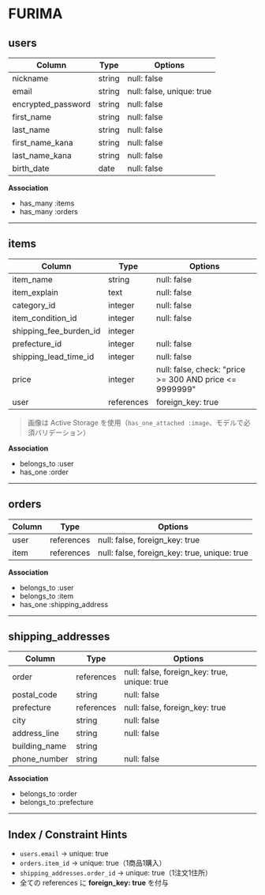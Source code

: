 
# FURIMA 

## users

| Column             | Type    | Options                              |
|--------------------|---------|--------------------------------------|
| nickname           | string  | null: false                          |
| email              | string  | null: false, unique: true            |
| encrypted_password | string  | null: false                          |
| first_name         | string  | null: false                          |
| last_name          | string  | null: false                          |
| first_name_kana    | string  | null: false                          |
| last_name_kana     | string  | null: false                          |
| birth_date         | date    | null: false                          |

**Association**
- has_many :items  
- has_many :orders  

---

## items

| Column                    | Type       | Options                                                                 |
|------------------------   |------------|-------------------------------------------------------------------------|
| item_name                 | string     | null: false                                                             |
| item_explain              | text       | null: false                                                             |
| category_id               | integer    | null: false                                                             |
| item_condition_id         | integer    | null: false                                                             |
| shipping_fee_burden_id    | integer    |                                                                         |
| prefecture_id             | integer    | null: false                                                             |
| shipping_lead_time_id     | integer    | null: false                                                             |
| price                     | integer    | null: false, check: "price >= 300 AND price <= 9999999"                 |
| user                      | references | foreign_key: true                                                       |

> 画像は Active Storage を使用（`has_one_attached :image`、モデルで必須バリデーション）

**Association**
- belongs_to :user   
- has_one :order  

---

## orders

| Column  | Type       | Options                               |
|---------|------------|---------------------------------------|
| user    | references | null: false, foreign_key: true        |
| item    | references | null: false, foreign_key: true, unique: true |

**Association**
- belongs_to :user  
- belongs_to :item  
- has_one :shipping_address  

---

## shipping_addresses

| Column        | Type       | Options                                      |
|---------------|------------|-------------------------------------------   |
| order         | references | null: false, foreign_key: true, unique: true |
| postal_code   | string     | null: false                               |
| prefecture    | references | null: false, foreign_key: true            |
| city          | string     | null: false                               |
| address_line  | string     | null: false                               |
| building_name | string     |                                          |
| phone_number  | string     | null: false                               |

**Association**
- belongs_to :order  
- belongs_to :prefecture  

---


## Index / Constraint Hints

- `users.email` → unique: true  
- `orders.item_id` → unique: true（1商品1購入）  
- `shipping_addresses.order_id` → unique: true（1注文1住所）  
- 全ての references に **foreign_key: true** を付与  
